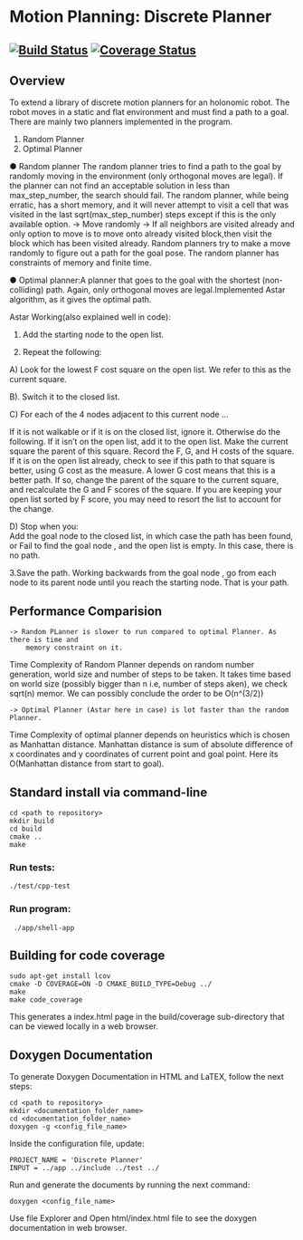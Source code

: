 # Motion Planning: Discrete Planner 
[![Build Status](https://travis-ci.org/dpiet/cpp-boilerplate.svg?branch=master)](https://travis-ci.org/dpiet/cpp-boilerplate)
[![Coverage Status](https://coveralls.io/repos/github/dpiet/cpp-boilerplate/badge.svg?branch=master)](https://coveralls.io/github/dpiet/cpp-boilerplate?branch=master)
---

## Overview
To extend a library of discrete motion planners for an holonomic robot. The robot
moves in a static and flat environment and must find a path to a goal. 
There are mainly two planners implemented in the program.
1. Random Planner 
2. Optimal Planner 

● Random planner
The random planner tries to find a path to the goal by randomly moving in the environment (only
orthogonal moves are legal). If the planner can not find an acceptable solution in less than
max_step_number, the search should fail. The random planner, while being erratic, has a short memory,
and it will never attempt to visit a cell that was visited in the last sqrt(max_step_number)​ steps except
if this is the only available option.
    -> Move randomly
    -> If all neighbors are visited already and only option to move is to move onto
        already visited block,then visit the block which has been visited already.
Random planners try to make a move randomly to figure out a path for the goal pose. 
The random planner has constraints of memory and finite time. 

● Optimal planner:A planner that goes to the goal with the shortest (non-colliding) path. Again,
only orthogonal moves are legal.Implemented Astar algorithm, as it gives the optimal
path. 

Astar Working(also explained well in code):
    
1. Add the starting node to the open list.

2. Repeat the following:

A) Look for the lowest F cost square on the open list. We refer to this as the current square.

B). Switch it to the closed list.

C) For each of the 4 nodes adjacent to this current node …

If it is not walkable or if it is on the closed list, ignore it. Otherwise do the following.
If it isn’t on the open list, add it to the open list. Make the current square the parent of this square. Record the F, G, and H costs of the square.
If it is on the open list already, check to see if this path to that square is better, using G cost as the measure. A lower G cost means that this is a better path. If so, change the parent of the square to the current square, and recalculate the G and F scores of the square. If you are keeping your open list sorted by F score, you may need to resort the list to account for the change.  

D) Stop when you:  
Add the goal node to the closed list, in which case the path has been found, or
Fail to find the goal node , and the open list is empty. In this case, there is no path.  

3.Save the path. Working backwards from the goal node , go from each node to its parent node until you reach the starting node. That is your path.

## Performance Comparision

    -> Random PLanner is slower to run compared to optimal Planner. As there is time and 
        memory constraint on it.
Time Complexity of Random Planner depends on random number generation, world size and number of steps to be taken.
It takes time based on world size (possibly bigger than n i.e, number of steps aken), we check sqrt(n) memor.
We can possibly conclude the order to be O(n^(3/2)) 

    -> Optimal Planner (Astar here in case) is lot faster than the random Planner. 
Time Complexity of optimal planner depends on heuristics which is chosen as Manhattan distance.
Manhattan distance is sum of absolute difference of x coordinates and y coordinates of 
current point and goal point. Here its O(Manhattan distance from start to goal).


## Standard install via command-line
```
cd <path to repository>
mkdir build
cd build
cmake ..
make
```
### Run tests:
```
./test/cpp-test
```
### Run program:
```
 ./app/shell-app
```

## Building for code coverage 
```
sudo apt-get install lcov
cmake -D COVERAGE=ON -D CMAKE_BUILD_TYPE=Debug ../
make
make code_coverage
```
This generates a index.html page in the build/coverage sub-directory that can be viewed locally in a web browser.


## Doxygen Documentation
To generate Doxygen Documentation in HTML and LaTEX, follow the next steps:
```
cd <path to repository>
mkdir <documentation_folder_name>
cd <documentation_folder_name>
doxygen -g <config_file_name>
```
Inside the configuration file, update:
```
PROJECT_NAME = 'Discrete Planner'
INPUT = ../app ../include ../test ../
```
Run and generate the documents by running the next command:
```
doxygen <config_file_name>
`````````
Use file Explorer and Open html/index.html file to see the doxygen documentation in web browser.
